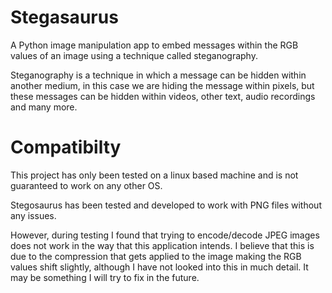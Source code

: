 # Stegasaurus
A Python image manipulation app to embed messages within the RGB values of an image using a technique called steganography.

Steganography is a technique in which a message can be hidden within another medium, in this case we are hiding the message within pixels, but these messages can be hidden within videos, other text, audio recordings and many more.

# Compatibilty
This project has only been tested on a linux based machine and is not guaranteed to work on any other OS.

Stegosaurus has been tested and developed to work with PNG files without any issues.

However, during testing I found that trying to encode/decode JPEG images does not work in the way that this application intends. I believe that this is due to the compression that gets applied to the image making the RGB values shift slightly, although I have not looked into this in much detail. It may be something I will try to fix in the future.
